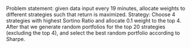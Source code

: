 Problem statement: given data input every 19 minutes, allocate weights to different strategies such that return is maximized. 
Strategy:
Choose 4 strategies with highest Sortino Ratio and allocate 0.1 weight to the top 4. 
After that we generate random portfolios for the top 20 strategies (excluding the top 4), and select the best random portfolio according to Sharpe. 
